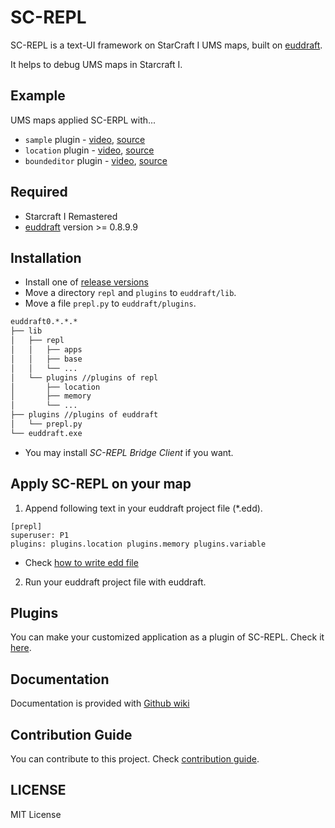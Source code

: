 # SC-REPL

SC-REPL is a text-UI framework on StarCraft I UMS maps, built on [euddraft](https://github.com/armoha/euddraft).

It helps to debug UMS maps in Starcraft I.

## Example

UMS maps applied SC-ERPL with...

* `sample` plugin - [video](https://youtu.be/6RexCF3SBFU), [source](example/sample/myapp.py)
* `location` plugin - [video](https://youtu.be/f3M0CDGIX2A), [source](plugins/location)
* `boundeditor` plugin - [video](https://youtu.be/c_VYYc7Ozy8), [source](plugins/boundeditor
)

## Required

* Starcraft I Remastered
* [euddraft](https://github.com/armoha/euddraft) version >= 0.8.9.9


## Installation
* Install one of [release versions](https://github.com/mighty1231/screpl/releases)
* Move a directory `repl` and `plugins` to `euddraft/lib`.
* Move a file `prepl.py` to `euddraft/plugins`.

```bash
euddraft0.*.*.*
├── lib
│   ├── repl
│   │   ├── apps
│   │   ├── base
│   │   └── ...
│   └── plugins //plugins of repl
│       ├── location
│       ├── memory
│       └── ...
├── plugins //plugins of euddraft
│   └── prepl.py
└── euddraft.exe
```

* You may install *SC-REPL Bridge Client* if you want.

## Apply SC-REPL on your map

1. Append following text in your euddraft project file (\*.edd).

```
[prepl]
superuser: P1
plugins: plugins.location plugins.memory plugins.variable
```
* Check [how to write edd file](https://github.com/mighty1231/screpl/wiki/How-to-write-edd-file)

2. Run your euddraft project file with euddraft.

## Plugins

You can make your customized application as a plugin of SC-REPL. Check it [here](https://github.com/mighty1231/screplPluginTemplate).


## Documentation

Documentation is provided with [Github wiki](https://github.com/mighty1231/screpl/wiki)

## Contribution Guide

You can contribute to this project. Check [contribution guide](CONTRIBUTING.md).

## LICENSE

MIT License
